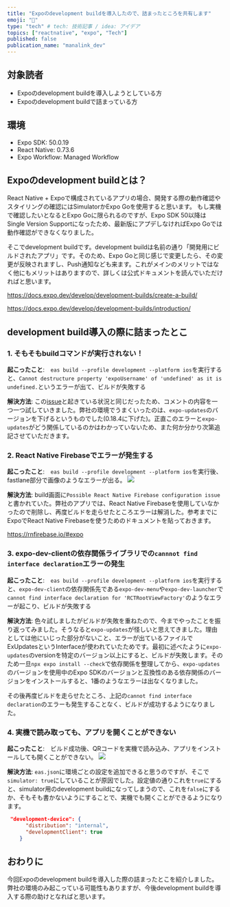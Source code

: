```yaml
---
title: "Expoのdevelopment buildを導入したので、詰まったところを共有します"
emoji: "🍎"
type: "tech" # tech: 技術記事 / idea: アイデア
topics: ["reactnative", "expo", "Tech"]
published: false
publication_name: "manalink_dev"
---
```


## 対象読者
- Expoのdevelopment buildを導入しようとしている方
- Expoのdevelopment buildで詰まっている方

## 環境
- Expo SDK: 50.0.19
- React Native: 0.73.6
- Expo Workflow: Managed Workflow

## Expoのdevelopment buildとは？
React Native + Expoで構成されているアプリの場合、開発する際の動作確認やスタイリングの確認にはSimulatorかExpo Goを使用すると思います。
もし実機で確認したいとなるとExpo Goに限られるのですが、Expo SDK 50以降はSingle Version Supportになったため、最新版にアプデしなければExpo Goでは動作確認ができなくなりました。

そこでdevelopment buildです。development buildは名前の通り「開発用にビルドされたアプリ」です。そのため、Expo Goと同じ感じで変更したら、その変更が反映されますし、Push通知なども来ます。これがメインのメリットではなく他にもメリットはありますので、詳しくは公式ドキュメントを読んでいただければと思います。

https://docs.expo.dev/develop/development-builds/create-a-build/

https://docs.expo.dev/develop/development-builds/introduction/

## development build導入の際に詰まったとこ
### 1. そもそもbuildコマンドが実行されない！
**起こったこと**:　`eas build --profile development --platform ios`を実行すると、`Cannot destructure property 'expoUsername' of 'undefined' as it is undefined.`というエラーが出て、ビルドが失敗する

**解決方法**: この[issue](https://github.com/expo/expo/issues/25894)と起きている状況と同じだったため、コメントの内容を一つ一つ試していきました。弊社の環境でうまくいったのは、`expo-updates`のバージョンを下げるというものでした(0.18.4に下げた)。正直このエラーと`expo-updates`がどう関係しているのかはわかっていないため、また何か分かり次第追記させていただきます。

### 2. React Native Firebaseでエラーが発生する
**起こったこと**:　`eas build --profile development --platform ios`を実行後、fastlane部分で画像のようなエラーが出る。
![](https://storage.googleapis.com/zenn-user-upload/639814d993f4-20240604.png)

**解決方法**: build画面に`Possible React Native Firebase configuration issue`と書かれていた。弊社のアプリでは、React Native Firebaseを使用していなかったので削除し、再度ビルドを走らせたところエラーは解消した。参考までにExpoでReact Native Firebaseを使うためのドキュメントを貼っておきます。

https://rnfirebase.io/#expo

### 3. expo-dev-clientの依存関係ライブラリでの`cannnot find interface declaration`エラーの発生
**起こったこと**:　`eas build --profile development --platform ios`を実行すると、`expo-dev-client`の依存関係先である`expo-dev-menu`や`expo-dev-launcher`で`cannot find interface declaration for 'RCTRootViewFactory'`のようなエラーが起こり、ビルドが失敗する

**解決方法**: 色々試しましたがビルドが失敗を重ねたので、今までやったことを振り返ってみました。そうなると`expo-updates`が怪しいと思えてきました。理由としては他にいじった部分がないこと、エラーが出ているファイルでExUpdatesというInterfaceが使われていたためです。最初に述べたように`expo-updates`のversionを特定のバージョン以上にすると、ビルドが失敗します。そのため一旦`npx expo install --check`で依存関係を整理してから、`expo-updates`のバージョンを使用中のExpo SDKのバージョンと互換性のある依存関係のバージョンをインストールすると、1番のようなエラーは出なくなりました。

その後再度ビルドを走らせたところ、上記の`cannot find interface declaration`のエラーも発生することなく、ビルドが成功するようになりました。

### 4. 実機で読み取っても、アプリを開くことができない
**起こったこと**:　ビルド成功後、QRコードを実機で読み込み、アプリをインストールしても開くことができない。
![](https://storage.googleapis.com/zenn-user-upload/bdc8dfaa45e3-20240605.png)

**解決方法**: `eas.json`に環境ごとの設定を追加できると思うのですが、そこで`simulator: true`にしていることが原因でした。設定値の通りこれを`true`にすると、simulator用のdevelopment buildになってしまうので、これを`false`にするか、そもそも書かないようにすることで、実機でも開くことができるようになります。

```json:eas.json
 "development-device": {
      "distribution": "internal",
      "developmentClient": true
    }
```

## おわりに
今回Expoのdevelopment buildを導入した際の詰まったとこを紹介しました。弊社の環境のみ起こっている可能性もありますが、今後development buildを導入する際の助けとなればと思います。
